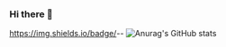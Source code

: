 ### Hi there 👋

https://img.shields.io/badge/<LABEL>-<MESSAGE>-<COLOR>
![Anurag's GitHub stats](https://github-readme-stats.vercel.app/api?username=seulseul2&show_icons=true&theme=radical)

<!--
**seulseul2/seulseul2** is a ✨ _special_ ✨ repository because its `README.md` (this file) appears on your GitHub profile.

Here are some ideas to get you started:

- 🔭 I’m currently working on ...
- 🌱 I’m currently learning ...
- 👯 I’m looking to collaborate on ...
- 🤔 I’m looking for help with ...
- 💬 Ask me about ...
- 📫 How to reach me: ...
- 😄 Pronouns: ...
- ⚡ Fun fact: ...
-->
